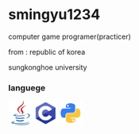 # smingyu1234
<p>computer game programer(practicer)</p>
<p>from : republic of korea</p>
<p>sungkonghoe university</p>

### languege
<div width = "100%">
  <img align="left" src="https://raw.githubusercontent.com/ydmins/YdMinS/main/icons/java.png" alt="java" height="50px"/>
  <img align="left" src="https://raw.githubusercontent.com/smingyu1234/s-mingyu.github.io/main/icon/c.png" alt="c" height="50px"/>
  <img align="left" src="https://raw.githubusercontent.com/smingyu1234/s-mingyu.github.io/main/icon/python1.png" alt="python" height="50px"/>
